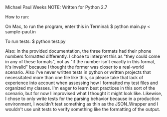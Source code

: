 Michael Paul Weeks
NOTE: Written for Python 2.7

How to run:

On Mac, to run the program, enter this in Terminal:
$ python main.py < sample-paul.in

To run tests:
$ python test.py

Also:
	In the provided documentation, the three formats had their phone numbers formatted differently.
		I chose to interpret this as "they could come in any of these formats",
		not as "if the number isn't exactly in this format, it's invalid"
		because I thought the former was closer to a real-world scenario.
	Also I've never written tests in python or written projects that necessitated more than one file like this,
		so please take that lack of experience into account when assessing how I formatted my test files
		and organized my classes. I'm eager to learn best practices in this sort of the scenario, but
		for now I improvised what I thought it might look like.
	Likewise, I chose to only write tests for the parsing behavior because in a production environment,
		I wouldn't test something as thin as the JSON_Wrapper and I wouldn't use unit tests to verify
		something like the formatting of the output.